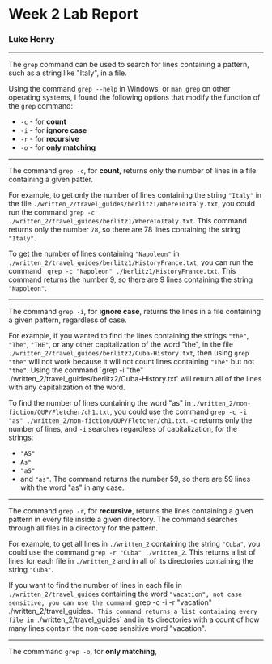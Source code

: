 # Week 2 Lab Report
### Luke Henry
***

The `grep` command can be used to search for lines containing a pattern, such as a string like "Italy", in a file. 

Using the command `grep --help` in Windows, or `man grep` on other operating systems, I found the following options that modify the function of the `grep` command:

- `-c` - for **count**
- `-i` - for **ignore case**
- `-r` - for **recursive**
- `-o` - for **only matching**

*** 
 
The command `grep -c`, for **count**, returns only the number of lines in a file containing a given patter. 

For example, to get only the number of lines containing the string `"Italy"` in the file `./written_2/travel_guides/berlitz1/WhereToItaly.txt`, you could run the command `grep -c ./written_2/travel_guides/berlitz1/WhereToItaly.txt`. This command returns only the number `78`, so there are 78 lines containing the string `"Italy"`.

To get the number of lines containing `"Napoleon"` in `./written_2/travel_guides/berlitz1/HistoryFrance.txt`, you can run the command ` grep -c "Napoleon" ./berlitz1/HistoryFrance.txt`. This command returns the number 9, so there are 9 lines containing the string `"Napoleon"`.

***

The command `grep -i`, for **ignore case**, returns the lines in a file containing a given pattern, regardless of case.

For example, if you wanted to find the lines containing the strings `"the"`, `"The"`, `"THE"`, or any other capitalization of the word "the", in the file `./written_2/travel_guides/berlitz2/Cuba-History.txt`, then using `grep "the"` will not work because it will not count lines containing `"The"` but not `"the"`. Using the command `grep -i "the" ./written_2/travel_guides/berlitz2/Cuba-History.txt' will return all of the lines with any capitalization of the word.

To find the number of lines containing the word "as" in `./written_2/non-fiction/OUP/Fletcher/ch1.txt`, you could use the command `grep -c -i "as" ./written_2/non-fiction/OUP/Fletcher/ch1.txt`. `-c` returns only the number of lines, and `-i` searches regardless of capitalization, for the strings:
- `"AS"`
- `As"`
- `"aS"`
- and `"as"`.
The command returns the number 59, so there are 59 lines with the word "as" in any case. 

***

The command `grep -r`, for **recursive**, returns the lines containing a given pattern in every file inside a given directory. The command searches through all files in a directory for the pattern. 

For example, to get all lines in `./written_2` containing the string `"Cuba"`, you could use the command `grep -r "Cuba" ./written_2`. This returns a list of lines for each file in `./written_2` and in all of its directories containing the string `"Cuba"`. 

If you want to find the number of lines in each file in `./written_2/travel_guides` containing the word `"vacation", not case sensitive, you can use the command `grep -c -i -r "vacation" ./written_2/travel_guides`. This command returns a list containing every file in `./written_2/travel_guides` and in its directories with a count of how many lines contain the non-case sensitive word "vacation".

***

The commmand `grep -o`, for **only matching**, 
